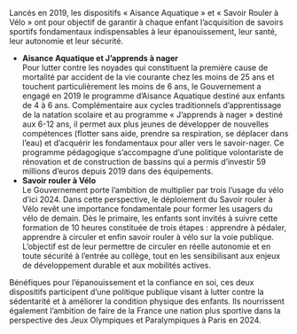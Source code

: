 <p id="brief">
Lancés en 2019, les dispositifs « Aisance Aquatique » et « Savoir Rouler à Vélo »  ont pour objectif de garantir à chaque enfant l’acquisition de savoirs sportifs fondamentaux indispensables à leur épanouissement, leur santé, leur autonomie et leur sécurité. 
</p>

<p>
  <ul>
    <li>
      <b>Aisance Aquatique et J’apprends à nager</b><br>
Pour lutter contre les noyades qui constituent la première cause de mortalité par accident de la vie courante chez les moins de 25 ans et touchent particulièrement les moins de 6 ans, le Gouvernement a engagé en 2019 le programme d’Aisance Aquatique destiné aux enfants de 4 à 6 ans. Complémentaire aux cycles traditionnels d’apprentissage de la natation scolaire et au programme « J’apprends à nager » destiné aux 6-12 ans, il permet aux plus jeunes de développer de nouvelles compétences (flotter sans aide, prendre sa respiration, se déplacer dans l’eau) et d’acquérir les fondamentaux pour aller vers le savoir-nager. Ce programme pédagogique s’accompagne d’une politique volontariste de rénovation et de construction de bassins qui a permis d’investir 59 millions d’euros depuis 2019 dans des équipements. 
    </li>
    <li>
      <b>Savoir rouler à Vélo</b><br>
Le Gouvernement porte l’ambition de multiplier par trois l’usage du vélo d’ici 2024. Dans cette perspective, le déploiement du Savoir rouler à Vélo revêt une importance fondamentale pour former les usagers du vélo de demain. Dès le primaire, les enfants sont invités à suivre cette formation de 10 heures constituée de trois étapes : apprendre à pédaler, apprendre à circuler et enfin savoir rouler à vélo sur la voie publique. L’objectif est de leur permettre de circuler en réelle autonomie et en toute sécurité à l’entrée au collège, tout en les sensibilisant aux enjeux de développement durable et aux mobilités actives. 
    </li>
  </ul>
</p>

<p>
  Bénéfiques pour l’épanouissement et la confiance en soi, ces deux dispositifs participent d’une politique publique visant à lutter contre la sédentarité et à améliorer la condition physique des enfants. Ils nourrissent également l’ambition de faire de la France une nation plus sportive dans la perspective des Jeux Olympiques et Paralympiques à Paris en 2024.
</p>
